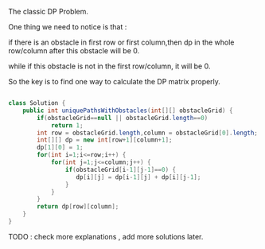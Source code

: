 
The classic DP Problem.

One thing we need to notice is that :

if there is an obstacle in first row or first column,then 
dp in the whole row/column after this obstacle will be 0.

while if this obstacle is not in the first row/column, it will be 0.

So the key is to find one way to calculate the DP matrix properly.


```Java

class Solution {
    public int uniquePathsWithObstacles(int[][] obstacleGrid) {
        if(obstacleGrid==null || obstacleGrid.length==0)
            return 1;
        int row = obstacleGrid.length,column = obstacleGrid[0].length;
        int[][] dp = new int[row+1][column+1];
        dp[1][0] = 1;
        for(int i=1;i<=row;i++) {
            for(int j=1;j<=column;j++) {
                if(obstacleGrid[i-1][j-1]==0) {
                   dp[i][j] = dp[i-1][j] + dp[i][j-1];
                } 
            }
        }
        return dp[row][column];
    }
}

```

TODO : check more explanations , add more solutions later.